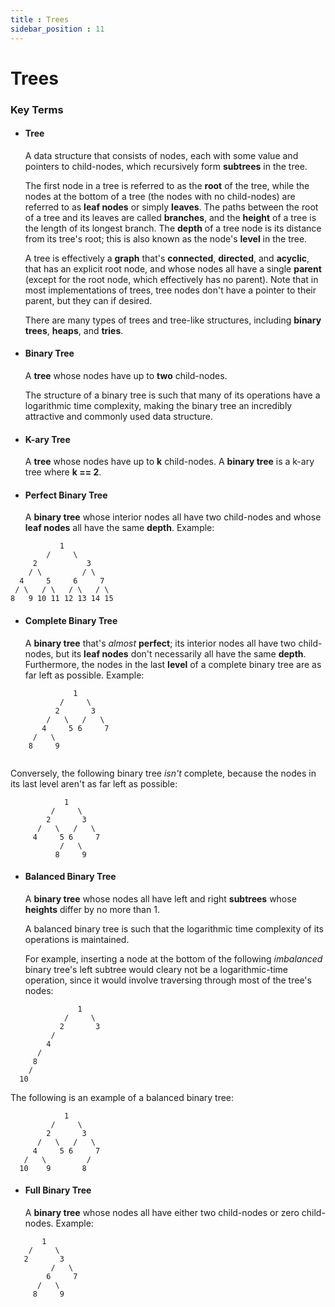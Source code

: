 ```yaml
---
title : Trees
sidebar_position : 11
---
```

# Trees

### Key Terms

*   #### Tree
    
    A data structure that consists of nodes, each with some value and pointers to child-nodes, which recursively form **subtrees** in the tree.
    
    The first node in a tree is referred to as the **root** of the tree, while the nodes at the bottom of a tree (the nodes with no child-nodes) are referred to as **leaf nodes** or simply **leaves**. The paths between the root of a tree and its leaves are called **branches**, and the **height** of a tree is the length of its longest branch. The **depth** of a tree node is its distance from its tree's root; this is also known as the node's **level** in the tree.
    
    A tree is effectively a **graph** that's **connected**, **directed**, and **acyclic**, that has an explicit root node, and whose nodes all have a single **parent** (except for the root node, which effectively has no parent). Note that in most implementations of trees, tree nodes don't have a pointer to their parent, but they can if desired.
    
    There are many types of trees and tree-like structures, including **binary trees**, **heaps**, and **tries**.
    
*   #### Binary Tree
    
    A **tree** whose nodes have up to **two** child-nodes.
    
    The structure of a binary tree is such that many of its operations have a logarithmic time complexity, making the binary tree an incredibly attractive and commonly used data structure.
    
*   #### K-ary Tree
    
    A **tree** whose nodes have up to **k** child-nodes. A **binary tree** is a k-ary tree where **k == 2**.
    
*   #### Perfect Binary Tree
    
    A **binary tree** whose interior nodes all have two child-nodes and whose **leaf nodes** all have the same **depth**. Example:
    
```
           1           
        /     \        
     2           3     
    / \         / \    
  4     5     6     7  
 / \   / \   / \   / \ 
8   9 10 11 12 13 14 15

```
*   #### Complete Binary Tree
    
    A **binary tree** that's _almost_ **perfect**; its interior nodes all have two child-nodes, but its **leaf nodes** don't necessarily all have the same **depth**. Furthermore, the nodes in the last **level** of a complete binary tree are as far left as possible. Example:
    
```
              1
           /     \
          2       3
        /   \   /   \
       4     5 6     7
     /   \
    8     9
    
```

    
Conversely, the following binary tree _isn't_ complete, because the nodes in its last level aren't as far left as possible:
  ```  
              1
           /     \
          2       3
        /   \   /   \
       4     5 6     7
             /   \
            8     9
  ```
    
*   #### Balanced Binary Tree
    
    A **binary tree** whose nodes all have left and right **subtrees** whose **heights** differ by no more than 1.
    
    A balanced binary tree is such that the logarithmic time complexity of its operations is maintained.
    
    For example, inserting a node at the bottom of the following _imbalanced_ binary tree's left subtree would cleary not be a logarithmic-time operation, since it would involve traversing through most of the tree's nodes:
    
  ```  
                 1
              /     \
             2       3
           /
          4
        /
       8
      /
    10
 ```
 
 
The following is an example of a balanced binary tree:
  ```
              1
           /     \
          2       3
        /   \   /   \
       4     5 6     7
     /   \         /   
    10    9       8
```
   
*   #### Full Binary Tree
    
    A **binary tree** whose nodes all have either two child-nodes or zero child-nodes. Example:
 ```   
        1
     /     \
    2       3
          /   \
         6     7
       /   \
      8     9
```      

